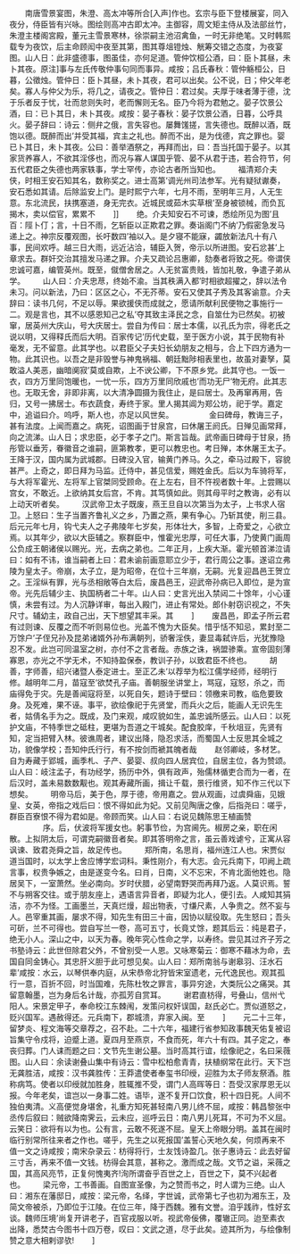 <!-- { "loadSidebar": true } -->
　　南唐雪景宴图，朱澄、高太冲等所合[入声]作也。玄宗与臣下登楼展宴，同入夜分，侍臣皆有兴咏。图绘则高冲古即太冲。主御容，周文矩主侍从及法部丝竹，朱澄主楼阁宮殿，董元主雪景寒林，徐崇嗣主池沼禽鱼，一时无非绝笔。又时韩熙载专为夜饮，后主命顾闳中夜至其第，图其尊俎镫烛、觥筹交错之态度，为夜宴图。山人日：此非盛德事，图虽佳，亦何足道。管仲饮桓公酒，曰：臣卜其昼，未卜其夜。原注]事与左氏传敬仲事句同而事异。咸按；吕氏春秋：管仲觞桓公，日暮，公徵烛。管仲日：臣卜其昼，未卜其夜，君可以出矣。公不说，日；仲父年老矣。寡人与仲父为乐，将几之，请夜之。管仲日：君过矣。夫厚于味者薄于德，沈于乐者反于忧，壮而怠则失时，老而懈则无名。臣乃今将为君勉之。晏子饮景公酒，曰：已卜其日，未卜其夜。咸按：晏子春秋：晏子饮景公酒，日暮，公呼具火。晏子辞曰：诗云：侧弁之俄，言失容也。屡舞馐搓，言失德也。既醉以酒，既饱以德。既醉而出’并受其福，宾主之礼也。醉而不出，是为伐德，宾之罪也。婴已卜其日，未卜其夜。公曰：善举酒祭之，再拜而出，曰：吾当托国于晏子。以其家货养寡人，不欲其淫侈也，而况与寡人谋国乎管、晏不从君于违，若合符节，何五代君臣之失德也两家轶事，学士罕传，亦论古者所当知也。
　　福清郑介夫侠，时相王安石知其名，数称奖之。进士高第’调光州司法参军。光有疑狱谳奏，安石悉如其请。后除监安上门。是时熙宁六年，七月不雨，至明年三月，人无生意。东北流民，扶携塞道，身无完衣。近城民或茹木实草根’至身被锁械，而负瓦揭木，卖以偿官，累累不
　　]]
　　绝。介夫知安石不可谏，悉绘所见为图’且百：陘卜仃；言，十日不雨，乞斩臣以正欺君之罪。奏诣阁门不纳’乃假密急发马递上之。神宗反覆观图，长吁数四’袖以入。是夕寝不能寐，蠲放新法凡十有八事，民间欢呼。越三日大雨，远近沾洽，辅臣入贺，帝示以所进图。安石忿甚’上章求去。群奸交治其擅发马递之罪。介夫又疏论吕惠卿，劾奏者将致之死。帝谓侠忠诚可嘉，编管英州。既至，僦僧舍居之。人无贫富贵贱，皆加礼敬，争遣子弟从学。
　　山人曰：介夫忠荩，终始不渝。当其秩满入都’时相欲超擢之，辞以法令未习。问以新法，乃曰：区区之心，不无芥蒂。安石又使其子秀及其客谕意。介夫辞曰：读书几何，不足以辱。果欲援侠而成就之，愿请所献利民便物之事施行一二。观是言也，其不以感恩知己之私’夺其致主泽民之念，自筮仕为已然矣。初被窜，居英州大庆山，号大庆居士。尝自为传曰：居士本儒，以孔氏为宗，得老氏之说以明，又得释氏而后大明。百家传记’历代史载，至于医方小说，其于民物有补毫发，无不留意。此其学也。以君臣父子夫妇长幼朋友之相与，合上下四方通为一物。此其识也。以吾之是非毁誉与神鬼祸福、朝廷黜陟相表里也，故虽对妻孥，莫敢溢人美恶，幽暗阒寂’莫或自欺，上不谀公卿，下不原乡党。此其守也。一饭一衣，四方万里同饱暖也，一忧一乐，四方万里同欣戚也’而功无尸’物无府。此其志也。无取无舍，非即非离，以大清净圆摄为我住止，是曰居士。及再窜再用，告归，又号一拂居士。布衣蔬食，寿终于家。里人揭其阊为郑公坊，祀于学。嘉定中，追谥曰介。呜呼，斯人也，亦足以风世矣。
　　
　　金曰碑母，教诲三子，甚有法度。上闻而嘉之。病死，诏图画于甘泉宫，曰休屠王阏氏。日殚见画常拜，向之流涕。山人日；求忠臣，必于孝子之门。斯言旨哉。武帝画日碑母于甘泉，扬彤管以垂芳，眷徽音之谁嗣，匪第教孝，更可以教忠也。考日殚，本休屠王太子。王降于汉，国内属为武城郡。日碑没入官，输黄门养马。久之，牵马过殿下，容貌甚严。上奇之，即日拜为马监。迁侍中，甚见信爱，赐姓金氏。后以为车骑将军，与大将军霍光、左将军上官桀同受顾命。在上左右，目不忤视者数十年。上尝赐以宫女，不敢近。上欲纳其女后宫，不肯。其笃慎如此。则其母平时之教诲，必有以上动天听者矣。
　　汉武帝卫太子既废，燕王旦自以次第当为太子，上书求人宿卫。上怒曰：生子当置齐鲁礼义之乡，乃置之燕，果有争心。乃斩其使，削三县。后元元年七月，钩弋夫人之子弗陵年七岁矣，形体壮大，多智，上奇爱之，心欲立焉。以其年少，欲以大臣辅之。察群臣中，惟霍光忠厚，可任大事，乃使黄门画周公负成王朝诸侯以赐光。光，去病之弟也。二年正月，上疾大渐。霍光顿首涕泣请曰：如有不讳，谁当嗣者上曰：君未谕前画意耶立少于，君行周公之事。遂诏立弗陵为皇太子。帝崩，太子立，是为昭帝，在位十三年崩，无嗣。光复迎昌邑王贺立之。王淫纵有罪，光与丞相敞等白太后，废昌邑王，迎武帝孙病已入即位，是为宣帝。光先后辅少主、执国柄者二十年。山人曰：史言光出入禁闼二十馀年，小心谨慎，未尝有过。为人沉静详审，每出入殿门，进止有常处。郎仆射窃识视之，不失尺寸。辅幼主，政自己出，天下想望其丰采。其
　　]
　　废昌邑，即孟子所云君有过则谏、反覆之而不听则易位也。光盖不愧为大臣矣。惜乎恬不知忌，累封至二万馀户’子侄兄孙及昆弟诸婿外孙布满朝列，骄奢淫佚，妻显毒弑许后，光犹豫隐忍不发。此岂可同温室之树，亦付不之言者哉。赤族之诛，祸盟骖乘。宣帝固刻薄寡恩，亦光之不学无术，不知持盈保泰，教训子孙，以致君臣不终也。
　　胡善，字师善，绍兴诸暨人泰定进士。至正乙未’以荐举为松江儒学经师，经明行修。越明年二月，苗寇至’欲焚孔子庙。善朝服坐讲堂上，骂寇，寇怒，杀之，而庙得免于灾。先是善闻寇将至，以死自矢，题诗于壁曰：领檄来司教，临危要致身。及死难，果不诬。事平，欲绘像祀于先贤堂，而兵火之后，能画人无识先生者，姑倩名手为之。既成，及门来观，咸叹貌如生，盖忠诚所感云。山人曰：以死护文庙，不特季世之砥柱，更堪为吾道之干城矣。配食胶庠，千秋俎豆，先贤有知，定当把臂入林。彼谯周者，建议出降，隐忍求活，而蜀国人士反思其全城之功，貌像学校；吾知仲氏行行，有不按剑而褫其魄者哉
　　赵邻卿岐，多材艺。自为寿藏于郢城，画季札、子产、晏婴、叔向四人居宾位，自居主位，各为赞颂。山人曰：岐注孟子，有功经学，扬历中外，俱有政声，殆儒林循吏合而为一者，在后汉时，盖未易数数觏也。观其寿藏所画，揖让千载，景行维贤，知不作三代以下想矣。
　　明帝马后，美于色，厚于德，帝用嘉之。尝从观画，过虞舜庙，见娥皇、女英，帝指之戏后曰：恨不得如此为妃。又前见陶唐之像，后指尧曰：嗟乎，群臣百寮恨不得为君如是。帝顾而笑。山人曰：右说见魏陈思王植画赞
　　
　　序。后，伏波将军援女也。躬事节俭，为宫阃先。椒房之亲，职在闲散。上拟阴太后，可谓克嗣徽音者矣。即其答明帝之言，虽云善戏谑兮，正寓从容讽谏、致君尧舜之旨，故足传也。
　　郑所南，名思肖，福州连江人也。宋贾似道当国时，以太学上舍应博学宏词科。秉性刚介，有大志。会元兵南下，叩阙上疏言事，权贵争嫉之，由是遂变今名。曰肖，日南，义不忘宋，不肯北面他姓也。隐居吴下，一室萧然。坐必南向。岁时伏腊，必望南野哭而再拜乃返。人莫识焉。誓不与朔客交往。或于朋友座上，遇语言异音者，即疑为北人，便引去。人咸知其狷洁，亦不为怪。工画墨兰，天真烂熳，超出物表，寸缣尺素，人争贵之。然不妄与人。邑宰重其画，屡求不得，知先生有田三十亩，因协以赋役取。先生怒曰；吾头可斫，兰不可得也。尝自写兰一卷，高可五寸，长竟丈馀，题其后云：纯是君子，绝无小人。深山之中，以天为春。晚年究心性命之学，以寿终。尝见其过齐子芳之书塾诗云：此世但除君父外，不曾别受一人恩。又咏寒菊云：御寒不藉冰为命，去国自同金铸心。其忠肝义胆于此可想见矣。山人曰：郑所南翁与谢皋羽、汪水石辈’咸按：水云，以琴供奉内庭，从宋恭帝北狩皆宋室遗老，元代逸民也。观其孤行一意，百折不回，时当国难，先陈杜牧之罪言，事异穷途，大类阮公之痛哭。其留意翰墨，岂为身后名计哉，亦孤芳自赏耳。
　　谢君直枋得，号叠山，信州弋阳人。宋景定甲子，奉命校江东棘闱，发策问权奸误国，赵氏必亡。贾似道怒之，贬兴国军。遇赦得还。元兵南下，郡城溃，弃家入闽。至
　　]
　　元二十三年，留梦炎、程文海等交章荐之，召不赴。二十六年，福建行省参知政事魏天佑复被诏旨集守令戍将，迫蹙上道。夏四月至燕京，不食而死，年六十有四。其子定之，奉丧归葬。门人诔而题之曰：文节先生谢公墓。当时高其行谊，绘像祀之，名曰采薇图。山人曰：余读谢叠山集中有诗云：雪中松柏愈青青，扶植纲常在此行。天下岂无龚胜洁，咸按：汉书龚胜传：王莽遣使者奉玺书印绶，迎胜为太子师友祭酒。胜称病笃。使者以印绶就加胜身，胜辄推不受，谓门人高晖等日：吾受汉家厚恩无以报。今年老矣，谊岂以一身事二姓。语毕，遂不复开口饮食，积十四日死。人间不独伯夷清。义高便觉身堪舍，礼重方知死甚轻南八男儿终不屈，咸按：韩昌黎张中丞传后叙曰：贼欲降南霁云，云未应，巡呼云日：南八男儿死耳，不可为不义屈。云笑日：欲将有以为也。公有言，云敢不死遂不屈。皇天上帝眼分明。盖其在闽时临行别常所往来者之作也。嗟乎，先生之以死报国’盖誓心天地久矣，何烦再来不值一文之诗咸按；南宋杂录云：枋得将行，士友饯诗盈几。张子惠诗云：此去好留三寸舌，再来不值一文钱。枋得会其意，甚称之。激而成之哉。文节之谥，采薇之国，其高风亮节，正复何愧夷齐!洵所谓奋乎百世之上，百世之下，莫不兴起者也。
　　梁元帝，工书善画。自图宣圣像，为之赞而书之，时人谓为三绝。山人曰：湘东在藩邸日，咸按：梁元帝，名绎，字世诚，武帝第七子也初为湘东王，及简文帝被杀，乃即位于江陵。在位三年，降于西魏。雅有文誉。洎乎践祚，性好玄谈。魏师压境’尚复开讲老子，百官戎服以听。视武帝佞佛，覆辙正同。迨至素衣出降，悉焚古今图书十四万卷，叹曰：文武之道，尽于此矣。迹其所为，与绘像制赞之意大相剌谬欤!
　　]
